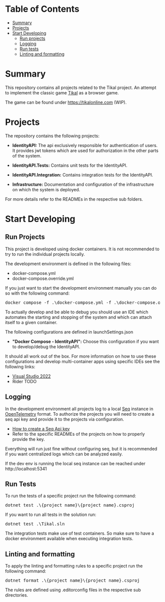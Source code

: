 # Table of Contents

- [Summary](#summary)
- [Projects](#projects)
- [Start Developing](#start-developing)
    - [Run projects](#run-projects)
    - [Logging](#logging)
    - [Run tests](#run-tests)
    - [Linting and formatting](#linting-and-formatting)

# Summary

This repository contains all projects related to the Tikal project. An attempt to implement the classic
game [Tikal](https://en.wikipedia.org/wiki/Tikal_(board_game)) as a browser game.

The game can be found under <a>https://tikalonline.com</a> (WIP).

# Projects

The repository contains the following projects:

- **IdentityAPI:** The api exclusively responsible for authentication of users. It provides jwt tokens which are used
  for authorization in the other parts of the system.
- **IdentityAPI.Tests:** Contains unit tests for the IdentityAPI.
- **IdentityAPI.Integration:** Contains integration tests for the IdentityAPI.

- **Infrastructure:** Documentation and configuration of the infrastructure on which the system is deployed.

For more details refer to the READMEs in the respective sub folders.

# Start Developing

## Run Projects

This project is developed using docker containers. It is not recommended to try to run the individual projects locally.

The development environment is defined in the following files:

- docker-compose.yml
- docker-compose.override.yml

If you just want to start the development environment manually you can do so with the following command:

<pre>
docker compose -f .\docker-compose.yml -f .\docker-compose.override.yml up -d
</pre>

To actually develop and be able to debug you should use an IDE which automates the starting and stopping of the system
and which can attach itself to a given container.

The following configurations are defined in launchSettings.json

- **"Docker Compose - IdentityAPI":** Choose this configuration if you want to develop/debug the IdentityAPI.

It should all work out of the box. For more information on how to use these configurations and develop multi-container
apps using specific IDEs see the following links:

- [Visual Studio 2022](https://learn.microsoft.com/en-us/visualstudio/containers/tutorial-multicontainer?view=vs-2022)
- Rider TODO

## Logging

In the development environment all projects log to a local [Seq](https://datalust.co/seq) instance
in [OpenTelemetry](https://opentelemetry.io/) format. To authorize the projects you will need to create a seq api key
and provide it to the projects via configuration.

- [How to create a Seq Api key](https://docs.datalust.co/docs/api-keys)
- Refer to the specific READMEs of the projects on how to properly provide the key.

Everything will run just fine without configuring seq, but it is recommended if you want centralized logs which can be
analyzed easily.

If the dev env is running the local seq instance can be reached under <a>http://localhost:5341</a>

## Run Tests

To run the tests of a specific project run the following command:

<pre>
dotnet test .\{project_name}\{project_name}.csproj
</pre>

If you want to run all tests in the solution run:

<pre>
dotnet test .\Tikal.sln
</pre>

The integration tests make use of test containers. So make sure to have a docker environment available when executing
integration tests.

## Linting and formatting

To apply the linting and formatting rules to a specific project run the following command:

<pre>
dotnet format .\{project_name}\{project_name}.csproj
</pre>

The rules are defined using .editorconfig files in the respective sub directories.